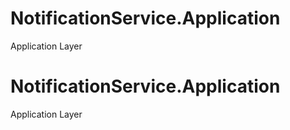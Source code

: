# NotificationService.Application
Application Layer
# NotificationService.Application
Application Layer
